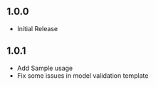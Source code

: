 ## 1.0.0

* Initial Release

## 1.0.1

* Add Sample usage
* Fix some issues in model validation template